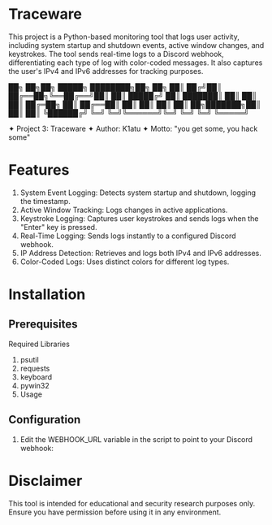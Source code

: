 # Traceware
This project is a Python-based monitoring tool that logs user activity, including system startup and shutdown events, active window changes, and keystrokes. The tool sends real-time logs to a Discord webhook, differentiating each type of log with color-coded messages. It also captures the user's IPv4 and IPv6 addresses for tracking purposes.

██╗  ██╗██╗      █████╗ ████████╗██╗   ██╗
██║ ██╔╝██║     ██╔══██╗╚══██╔══╝██║   ██║
█████╔╝ ██║     ███████║   ██║   ██║   ██║
██╔═██╗ ██║     ██╔══██║   ██║   ██║   ██║
██║  ██╗███████╗██║  ██║   ██║   ╚██████╔╝
╚═╝  ╚═╝╚══════╝╚═╝  ╚═╝   ╚═╝    ╚═════╝ 
                                          

✦ Project 3: Traceware
✦ Author: K1atu
✦ Motto: "you get some, you hack some"

# Features
1. System Event Logging: Detects system startup and shutdown, logging the timestamp.
2. Active Window Tracking: Logs changes in active applications.
3. Keystroke Logging: Captures user keystrokes and sends logs when the "Enter" key is pressed.
4. Real-Time Logging: Sends logs instantly to a configured Discord webhook.
5. IP Address Detection: Retrieves and logs both IPv4 and IPv6 addresses.
6. Color-Coded Logs: Uses distinct colors for different log types.

# Installation
## Prerequisites
Required Libraries
1. psutil
2. requests
3. keyboard
4. pywin32
5. Usage

## Configuration

1. Edit the WEBHOOK_URL variable in the script to point to your Discord webhook:

# Disclaimer

This tool is intended for educational and security research purposes only. Ensure you have permission before using it in any environment.
